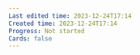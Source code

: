 ```yaml
---
Last edited time: 2023-12-24T17:14
Created time: 2023-12-24T17:14
Progress: Not started
Cards: false
---
```

